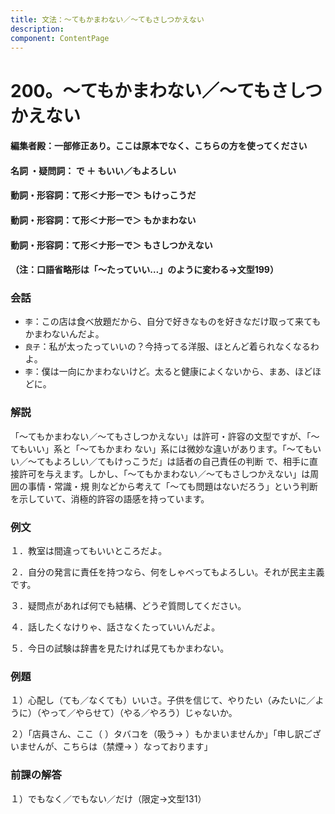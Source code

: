 ```yaml
---
title: 文法：～てもかまわない／～てもさしつかえない
description:
component: ContentPage
---
```



# 200。～てもかまわない／～てもさしつかえない
#### 編集者殿：一部修正あり。ここは原本でなく、こちらの方を使ってください
#### 名詞 ・疑問詞： で ＋ もいい／もよろしい
#### 動詞・形容詞：て形＜ナ形ーで＞ もけっこうだ
#### 動詞・形容詞：て形＜ナ形ーで＞ もかまわない
#### 動詞・形容詞：て形＜ナ形ーで＞ もさしつかえない
#### （注：口語省略形は「～たっていい…」のように変わる→文型199）
### 会話
- `李`：この店は食べ放題だから、自分で好きなものを好きなだけ取って来てもかまわないんだよ。
- `良子`：私が太ったっていいの？今持ってる洋服、ほとんど着られなくなるわよ。
- `李`：僕は一向にかまわないけど。太ると健康によくないから、まあ、ほどほどに。
### 解説
「～てもかまわない／～てもさしつかえない」は許可・許容の文型ですが、「～てもいい」系と「～てもかまわ ない」系には微妙な違いがあります。「～てもいい／～てもよろしい／てもけっこうだ」は話者の自己責任の判断 で、相手に直接許可を与えます。しかし、「～てもかまわない／～てもさしつかえない」は周囲の事情・常識・規 則などから考えて「～ても問題はないだろう」という判断を示していて、消極的許容の語感を持っています。
### 例文
１．教室は間違ってもいいところだよ。

２．自分の発言に責任を持つなら、何をしゃべってもよろしい。それが民主主義です。

３．疑問点があれば何でも結構、どうぞ質問してください。

４．話したくなけりゃ、話さなくたっていいんだよ。

５．今日の試験は辞書を見たければ見てもかまわない。
### 例題
１）心配し（ても／なくても）いいさ。子供を信じて、やりたい（みたいに／ように）（やって／やらせて）（やる／やろう）じゃないか。

２）「店員さん、ここ（ ）タバコを（吸う→ ）もかまいませんか」「申し訳ございませんが、こちらは（禁煙→ ）なっております」
### 前課の解答
１）でもなく／でもない／だけ（限定→文型131）
